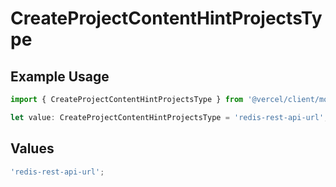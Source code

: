 # CreateProjectContentHintProjectsType

## Example Usage

```typescript
import { CreateProjectContentHintProjectsType } from '@vercel/client/models/operations';

let value: CreateProjectContentHintProjectsType = 'redis-rest-api-url';
```

## Values

```typescript
'redis-rest-api-url';
```
